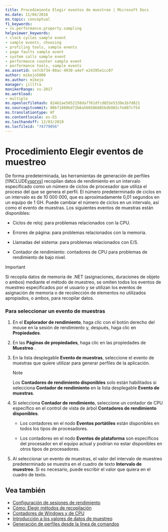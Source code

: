 ```yaml
---
title: Procedimiento Elegir eventos de muestreo | Microsoft Docs
ms.date: 11/04/2016
ms.topic: conceptual
f1_keywords:
- vs.performance.property.sampling
helpviewer_keywords:
- clock cycles sample event
- sample events, choosing
- profiling tools, sample events
- page faults sample event
- system calls sample event
- performance counter sample event
- performance tools, sample events
ms.assetid: ce7cb734-80ac-4930-a4ef-e24395e1cc07
author: mikejo5000
ms.author: mikejo
manager: jillfra
monikerRange: vs-2017
ms.workload:
- multiple
ms.openlocfilehash: 82462ae5052150da7761dfcd855e5339e1b7d821
ms.sourcegitcommit: 00b71889bd72b6a566586885bdb982cfe807cf54
ms.translationtype: HT
ms.contentlocale: es-ES
ms.lasthandoff: 12/03/2019
ms.locfileid: "74779056"
---
```

# <a name="how-to-choose-sampling-events"></a>Procedimiento Elegir eventos de muestreo
De forma predeterminada, las herramientas de generación de perfiles [!INCLUDE[vsprvs](../code-quality/includes/vsprvs_md.md)] recopilan datos de rendimiento en un intervalo especificado como un número de ciclos de procesador que utiliza el proceso del que se genera el perfil. El número predeterminado de ciclos en un intervalo es de 10 000 000, que es aproximadamente 0,01 segundos en un equipo de 1 GH. Puede cambiar el número de ciclos en un intervalo, así como el evento de muestras. Los siguientes eventos de muestras están disponibles:

- Ciclos de reloj: para problemas relacionados con la CPU.

- Errores de página: para problemas relacionados con la memoria.

- Llamadas del sistema: para problemas relacionados con E/S.

- Contador de rendimiento: contadores de CPU para problemas de rendimiento de bajo nivel.

> [!IMPORTANT]
> Si recopila datos de memoria de .NET (asignaciones, duraciones de objeto o ambos) mediante el método de muestreo, se omiten todos los eventos de muestreo especificados por el usuario y se utilizan los eventos de asignación de memoria o de recolección de elementos no utilizados apropiados, o ambos, para recopilar datos.

### <a name="to-select-a-sample-event"></a>Para seleccionar un evento de muestras

1. En el **Explorador de rendimiento**, haga clic con el botón derecho del mouse en la sesión de rendimiento y, después, haga clic en **Propiedades**.

2. En las **Páginas de propiedades**, haga clic en las propiedades de **Muestreo** .

3. En la lista desplegable **Evento de muestras**, seleccione el evento de muestras que quiere utilizar para generar perfiles de la aplicación.

    > [!NOTE]
    > Los **Contadores de rendimiento disponibles** solo están habilitados si selecciona **Contador de rendimiento** en la lista desplegable **Evento de muestras**.

4. Si selecciona **Contador de rendimiento**, seleccione un contador de CPU específico en el control de vista de árbol **Contadores de rendimiento disponibles**.

    - Los contadores en el nodo **Eventos portátiles** están disponibles en todos los tipos de procesadores.

    - Los contadores en el nodo **Eventos de plataforma** son específicos del procesador en el equipo actual y podrían no estar disponibles en otros tipos de procesadores.

5. Al seleccionar un evento de muestras, el valor del intervalo de muestreo predeterminado se muestra en el cuadro de texto **Intervalo de muestreo**. Si es necesario, puede escribir el valor que quiera en el cuadro de texto.

## <a name="see-also"></a>Vea también
- [Configuración de sesiones de rendimiento](../profiling/configuring-performance-sessions.md)
- [Cómo: Elegir métodos de recopilación](../profiling/how-to-choose-collection-methods.md)
- [Contadores de Windows y de CPU](../profiling/cpu-and-windows-counters.md)
- [Introducción a los valores de datos de muestreo](../profiling/understanding-sampling-data-values.md)
- [Generación de perfiles desde la línea de comandos](../profiling/using-the-profiling-tools-from-the-command-line.md)
